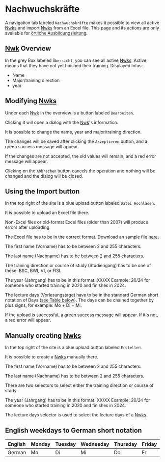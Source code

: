 # Nachwuchskräfte

A navigation tab labeled `Nachwuchskräfte` makes it possible to view all active [Nwks](./../glossary.md#nwk) and import [Nwks](./../glossary.md#nwk) from an Excel file.
This page and its actions are only available for [örtliche Ausbildungsleitung](../glossary.md#ortliche-ausbildungsleitung).

## [Nwk](./../glossary.md#nwk) Overview

In the grey Box labeled `Übersicht`, you can see all active [Nwks](./../glossary.md#nwk).
Active means that they have not yet finished their training.
Displayed Infos:
- Name
- Major/training direction
- year

## Modifying [Nwks](./../glossary.md#nwk)

Under each [Nwk](./../glossary.md#nwk) in the overview is a button labeled `Bearbeiten`.

Clicking it will open a dialog with the [Nwk](./../glossary.md#nwk)'s information.

It is possible to change the name, year and major/training direction.

The changes will be saved after clicking the `Akzeptieren` button, and a green success message will appear.

If the changes are not accepted, the old values will remain, and a red error message will appear.

Clicking on the `Abbrechen` button cancels the operation and nothing will be changed and the dialog will be closed.

## Using the Import button

In the top right of the site is a blue upload button labeled `Datei Hochladen`.

It is possible to upload an Excel file there.

Non-Excel files or old-format Excel files (older than 2007) will produce errors after uploading.

The Excel file has to be in the correct format. Download an sample file <a href="../assets/Import_Standart.xlsx" download>here</a>.

The first name (Vorname) has to be between 2 and 255 characters.

The last name (Nachname) has to be between 2 and 255 characters.

The training direction or course of study (Studiengang) has to be one of these: BSC, BWI, VI, or FISI.

The year (Jahrgang) has to be in this format: XX/XX Example: 20/24 for someone who started training in 2020 and finishes in 2024.

The lecture days (Vorlesungstage) have to be in the standard German short notation of Days ([see Table below](#english-weekdays-to-german-short-notation)).
The days can be chained together by plus signs, for example: Mo + Di + Mi.

If the upload is successful, a green success message will appear. If it's not, a red error will appear.

## Manually creating [Nwks](./../glossary.md#nwk)
In the top right of the site is a blue upload button labeled `Erstellen`.

It is possible to create a [Nwks](./../glossary.md#nwk) manually there.

The first name (Vorname) has to be between 2 and 255 characters.

The last name (Nachname) has to be between 2 and 255 characters.

There are two selectors to select either the training direction or course of study

The year (Jahrgang) has to be in this format: XX/XX Example: 20/24 for someone who started training in 2020 and finishes in 2024.

The lecture days selector is used to select the lecture days of a [Nwks](./../glossary.md#nwk).

## English weekdays to German short notation
| English | Monday | Tuesday | Wednesday | Thursday | Friday | Saturday |
|---------|--------|---------|-----------|----------|--------|----------|
| German  | Mo     | Di      | Mi        | Do       | Fr     | Sa       |

